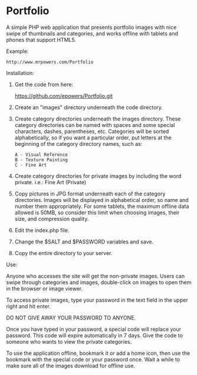 Portfolio
=========

A simple PHP web application that presents portfolio images with nice swipe of thumbnails and categories,
and works offline with tablets and phones that support HTML5.

Example:

    http://www.mrpowers.com/Portfolio

Installation:

1)  Get the code from here:

    https://github.com/epowers/Portfolio.git

2)  Create an "images" directory underneath the code directory.

3)  Create category directories underneath the images directory.  These category directories
    can be named with spaces and some special characters, dashes, parentheses, etc.
    Categories will be sorted alphabetically, so if you want a particular order, put letters
    at the beginning of the category directory names, such as:

        A - Visual Reference
        B - Texture Painting
        C - Fine Art

4)  Create category directories for private images by including the word private.  i.e.:
        Fine Art (Private)

5)  Copy pictures in JPG format underneath each of the category directories.
    Images will be displayed in alphabetical order, so name and number them appropriately.
    For some tablets, the maximum offline data allowed is 50MB, so consider this limit
    when choosing images, their size, and compression quality.

6)  Edit the index.php file.

7)  Change the $SALT and $PASSWORD variables and save.

8)  Copy the entire directory to your server.

Use:

Anyone who accesses the site will get the non-private images.  Users can swipe through categories and images,
double-click on images to open them in the browser or image viewer.

To access private images, type your password in the text field in the upper right and hit enter.

DO NOT GIVE AWAY YOUR PASSWORD TO ANYONE.

Once you have typed in your password, a special code will replace your password.  This code will expire
automatically in 7 days.  Give the code to someone who wants to view the private categories.

To use the application offline, bookmark it or add a home icon, then use the bookmark with the special code
or your password once.  Wait a while to make sure all of the images download for offline use.
